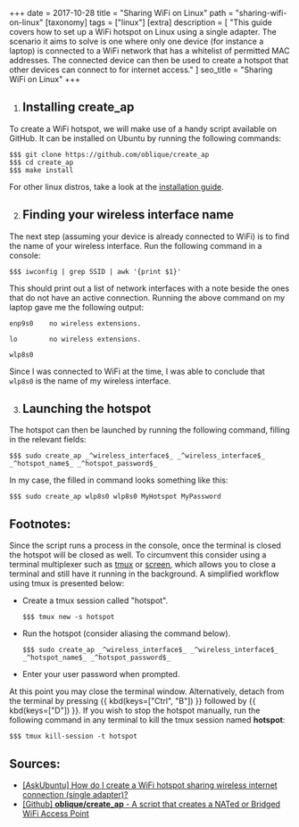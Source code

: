 +++
date = 2017-10-28
title = "Sharing WiFi on&nbsp;Linux"
path = "sharing-wifi-on-linux"
[taxonomy]
tags = ["linux"]
[extra]
description = [
  "This guide covers how to set up a WiFi hotspot on Linux using a single adapter. The scenario it aims to solve is one where only one device (for instance a laptop) is connected to a WiFi network that has a whitelist of permitted MAC addresses. The connected device can then be used to create a hotspot that other devices can connect to for internet access."
]
seo_title = "Sharing WiFi on Linux"
+++

1. ## Installing create_ap

  To create a WiFi hotspot, we will make use of a handy script available on GitHub. It can be installed on Ubuntu by running the following commands:

  ```
  $$$ git clone https://github.com/oblique/create_ap
  $$$ cd create_ap
  $$$ make install
  ```

  For other linux distros, take a look at the [installation guide](https://github.com/oblique/create_ap#installation).

2. ## Finding your wireless interface name

  The next step (assuming your device is already connected to WiFi) is to find the name of your wireless interface. Run the following command in a console:

  ```
  $$$ iwconfig | grep SSID | awk '{print $1}'
  ```

  This should print out a list of network interfaces with a note beside the ones that do not have an active connection. Running the above command on my laptop gave me the following output:

  ```samp
  enp9s0    no wireless extensions.

  lo        no wireless extensions.

  wlp8s0
  ```

  Since I was connected to WiFi at the time, I was able to conclude that `wlp8s0` is the name of my wireless interface.

3. ## Launching the hotspot
  The hotspot can then be launched by running the following command, filling in the relevant fields:

  ```
  $$$ sudo create_ap _^wireless_interface$_ _^wireless_interface$_ _^hotspot_name$_ _^hotspot_password$_
  ```

  In my case, the filled in command looks something like this:

  ```
  $$$ sudo create_ap wlp8s0 wlp8s0 MyHotspot MyPassword
  ```

## Footnotes:
Since the script runs a process in the console, once the terminal is closed the hotspot will be closed as well. To circumvent this consider using a terminal multiplexer such as [tmux](https://github.com/tmux/tmux/wiki) or [screen](https://www.gnu.org/software/screen/), which allows you to close a terminal and still have it running in the background.
A simplified workflow using tmux is presented below:

- Create a tmux session called "hotspot".
  ```
  $$$ tmux new -s hotspot
  ```

- Run the hotspot (consider aliasing the command below).
  ```
  $$$ sudo create_ap _^wireless_interface$_ _^wireless_interface$_ _^hotspot_name$_ _^hotspot_password$_
  ```

- Enter your user password when prompted.

At this point you may close the terminal window. Alternatively, detach from the terminal by pressing {{ kbd(keys=["Ctrl", "B"]) }} followed by {{ kbd(keys=["D"]) }}.
If you wish to stop the hotspot manually, run the following command in any terminal to kill the tmux session named __hotspot__:

```
$$$ tmux kill-session -t hotspot
```

## Sources:
- [[AskUbuntu] How do I create a WiFi hotspot sharing wireless internet connection (single adapter)?](https://askubuntu.com/a/324785/672916)
- [[Github] __oblique/create_ap__ - A script that creates a NATed or Bridged WiFi Access Point](https://github.com/oblique/create_ap#internet-sharing-from-the-same-wifi-interface)

